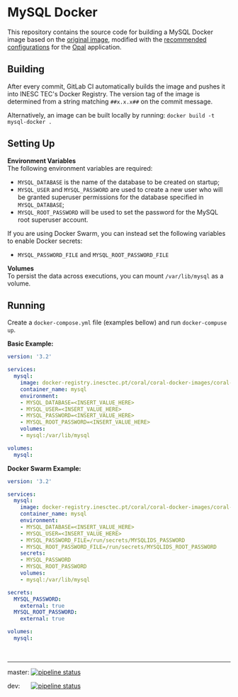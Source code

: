 # MySQL Docker

This repository contains the source code for building a MySQL Docker image based on the [original image](https://github.com/docker-library/mysql), modified with the [recommended configurations](http://opaldoc.obiba.org/en/latest/web-user-guide/administration/databases.html#id1) for the [Opal](https://www.obiba.org/pages/products/opal/) application.

## Building
After every commit, GitLab CI automatically builds the image and pushes it into INESC TEC's Docker Registry. The version tag of the image is determined from a string matching `##x.x.x##` on the commit message.

Alternatively, an image can be built locally by running:
`docker build -t mysql-docker .`

## Setting Up
**Environment Variables**  
The following environment variables are required:

* `MYSQL_DATABASE` is the name of the database to be created on startup;
* `MYSQL_USER` and `MYSQL_PASSWORD` are used to create a new user who will be granted superuser permissions for the database specified in `MYSQL_DATABASE`;
* `MYSQL_ROOT_PASSWORD` will be used to set the password for the MySQL root superuser account.

If you are using Docker Swarm, you can instead set the following variables to enable Docker secrets:
* `MYSQL_PASSWORD_FILE` and `MYSQL_ROOT_PASSWORD_FILE`

**Volumes**  
To persist the data across executions, you can mount `/var/lib/mysql` as a volume.

## Running

Create a `docker-compose.yml` file (examples bellow) and run `docker-compuse up`.

**Basic Example:**
```yml
version: '3.2'

services:
  mysql:
    image: docker-registry.inesctec.pt/coral/coral-docker-images/coral-mysql-docker:1.1.0
    container_name: mysql
    environment:
    - MYSQL_DATABASE=<INSERT_VALUE_HERE>
    - MYSQL_USER=<INSERT_VALUE_HERE>
    - MYSQL_PASSWORD=<INSERT_VALUE_HERE>
    - MYSQL_ROOT_PASSWORD=<INSERT_VALUE_HERE>
    volumes:
    - mysql:/var/lib/mysql

volumes:
  mysql:
```
**Docker Swarm Example:**
```yml
version: '3.2'

services:
  mysql:
    image: docker-registry.inesctec.pt/coral/coral-docker-images/coral-mysql-docker:1.1.0
    container_name: mysql
    environment:
    - MYSQL_DATABASE=<INSERT_VALUE_HERE>
    - MYSQL_USER=<INSERT_VALUE_HERE>
    - MYSQL_PASSWORD_FILE=/run/secrets/MYSQLIDS_PASSWORD
    - MYSQL_ROOT_PASSWORD_FILE=/run/secrets/MYSQLIDS_ROOT_PASSWORD
    secrets:
    - MYSQL_PASSWORD
    - MYSQL_ROOT_PASSWORD
    volumes:
    - mysql:/var/lib/mysql

secrets:
  MYSQL_PASSWORD:
    external: true
  MYSQL_ROOT_PASSWORD:
    external: true

volumes:
  mysql:
```

<br>

---
master: [![pipeline status](https://gitlab.inesctec.pt/coral/coral-docker-images/coral-mysql-docker/badges/master/pipeline.svg)](https://gitlab.inesctec.pt/coral/coral-docker-images/coral-mysql-docker/commits/master)

dev: &emsp;&ensp;[![pipeline status](https://gitlab.inesctec.pt/coral/coral-docker-images/coral-mysql-docker/badges/dev/pipeline.svg)](https://gitlab.inesctec.pt/coral/coral-docker-images/coral-mysql-docker/commits/dev)
